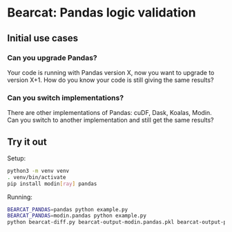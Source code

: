 # Bearcat: Pandas logic validation

## Initial use cases

### Can you upgrade Pandas?

Your code is running with Pandas version X, now you want to upgrade to version X+1.
How do you know your code is still giving the same results?

### Can you switch implementations?

There are other implementations of Pandas: cuDF, Dask, Koalas, Modin.
Can you switch to another implementation and still get the same results?


## Try it out

Setup:

```bash
python3 -m venv venv
. venv/bin/activate
pip install modin[ray] pandas
```

Running:

```bash
BEARCAT_PANDAS=pandas python example.py
BEARCAT_PANDAS=modin.pandas python example.py
python bearcat-diff.py bearcat-output-modin.pandas.pkl bearcat-output-pandas.pkl 
```
